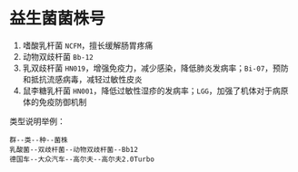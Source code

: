 # 益生菌菌株号

1. 嗜酸乳杆菌 `NCFM`，擅长缓解肠胃疼痛
1. 动物双歧杆菌 `Bb-12`
1. 乳双歧杆菌 `HN019`，增强免疫力，减少感染，降低肺炎发病率；`Bi-07`，预防和抵抗流感病毒，减轻过敏性皮炎
1. 鼠李糖乳杆菌 `HN001`，降低过敏性湿疹的发病率；`LGG`，加强了机体对于病原体的免疫防御机制

类型说明举例：

```config
群--类--种--菌株
乳酸菌--双歧杆菌--动物双歧杆菌--Bb12
德国车--大众汽车--高尔夫--高尔夫2.0Turbo
```
